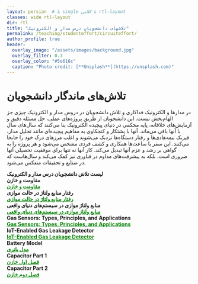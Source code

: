 ```yaml
---
layout: persian  # یا single با کلاس rtl-layout
classes: wide rtl-layout
dir: rtl
title: "تلاشهای دانشجویان درس مدار و الکترونیک"
permalink: /teaching/studenteffort/circuiteffort/
author_profile: true
header:
  overlay_image: "/assets/images/background.jpg"
  overlay_filter: 0.3
  overlay_color: "#5e616c"
  caption: "Photo credit: [**Unsplash**](https://unsplash.com)"
---
```


# تلاش‌های ماندگار دانشجویان
 در مدارها و الکترونیک فداکاری و تلاش دانشجویان در دروس مدار و الکترونیک چیزی جز الهام‌بخش نیست. این دانشجویان از طریق پروژه‌های عملی، حل مسئله دقیق و آزمایش‌های خلاقانه، پایه محکمی در دنیای پیچیده الکترونیک بنا می‌کنند که سال‌های سال با آنها باقی می‌ماند. آنها با پشتکار و کنجکاوی به مفاهیم پیچیده‌ای مانند تحلیل مدار، فیزیک نیمه‌هادی‌ها و رفتار دستگاه‌ها نزدیک می‌شوند و اغلب مرزهای درک خود را جابجا می‌کنند. این سفر با ساعت‌ها همکاری و کشف فردی مشخص می‌شود و هر پروژه را به گواهی بر رشد و عزم آنها تبدیل می‌کند. کار آنها نه تنها برای موفقیت تحصیلی آنها ضروری است، بلکه به پیشرفت‌های مداوم در فناوری نیز کمک می‌کند و سال‌هاست که در صنایع و تحقیقات منعکس می‌شود.

 <div class="english-text">
    <strong style="font-weight: 900;">لیست تلاش دانشجویان درس مدار و الکترونیک</strong>
</div>

<!--1-->
<div class="english-text">
<strong>مقاومت و خازن </strong>
</div>
<a href="/teaching/studenteffort/circuiteffort/ResistorCapacitor" style="text-decoration:underline; color:green;" target="_blank"><strong> مقاومت و خازن</strong></a>

 
<!--2-->
<div class="english-text">
<strong>رفتار منابع ولتاژ در حالت موازی </strong>
</div>
<a href="/teaching/studenteffort/circuiteffort/paralellvoltagesource" style="text-decoration:underline; color:green;" target="_blank"><strong> رفتار منابع ولتاژ در حالت موازی</strong></a>

<!--3-->
<div class="english-text">
<strong>منابع ولتاژ موازی در سیستم‌های دنیای واقعی </strong>
</div>
<a href="/teaching/studenteffort/circuiteffort/realparalellvoltagesource" style="text-decoration:underline; color:green;" target="_blank"><strong> منابع ولتاژ موازی در سیستم‌های دنیای واقعی
</strong></a>

<!--4-->
<div class="english-text">
<strong>Gas Sensors: Types, Principles, and Applications</strong>
</div>
<a href="/teaching/studenteffort/circuiteffort/mq2_gas_sensor" style="text-decoration:underline; color:green;" target="_blank"><strong> Gas Sensors: Types, Principles, and Applications
</strong></a>

<!--5-->
<div class="english-text">
<strong>IoT-Enabled Gas Leakage Detector</strong>
</div>
<a href="/teaching/studenteffort/circuiteffort/iot_enabled_gas_leakage_detector" style="text-decoration:underline; color:green;" target="_blank"><strong> IoT-Enabled Gas Leakage Detector </strong></a>

<!--5-->
<div class="english-text">
<strong>Battery Model</strong>
</div>
<a href="/teaching/studenteffort/circuiteffort/batterymodel" style="text-decoration:underline; color:green;" target="_blank"><strong>  مدل باتری</strong></a>

<!--6-->
<div class="english-text">
<strong>Capacitor Part 1</strong>
</div>
<a href="/teaching/studenteffort/circuiteffort/capacitor0" style="text-decoration:underline; color:green;" target="_blank"><strong> فصل اول خازن</strong></a>

<!--7-->
<div class="english-text">
<strong>Capacitor Part 2</strong>
</div>
<a href="/teaching/studenteffort/circuiteffort/capacitor" style="text-decoration:underline; color:green;" target="_blank"><strong> فصل دوم خازن</strong></a>